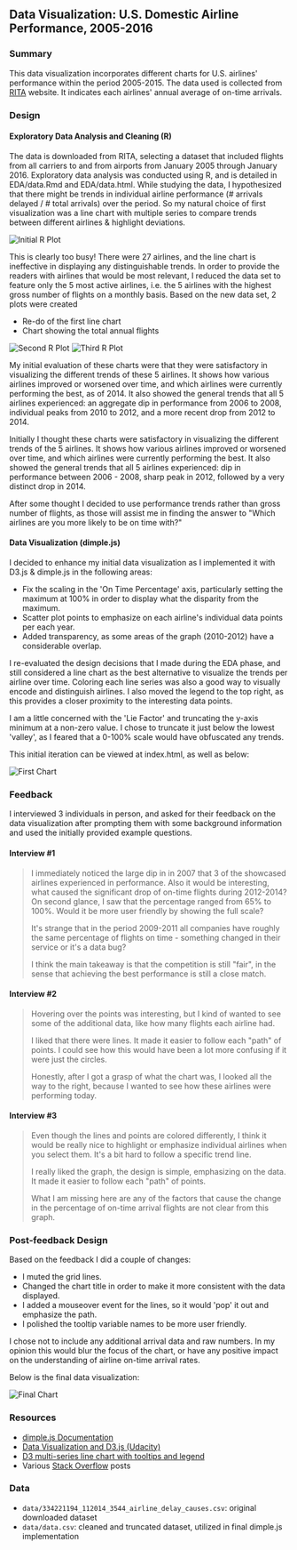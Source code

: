 ## Data Visualization: U.S. Domestic Airline Performance, 2005-2016


### Summary

This data visualization incorporates different charts for U.S. airlines' performance within the period 2005-2015. The data used is collected from [RITA](http://www.transtats.bts.gov/) website.
 It indicates each airlines' annual average of on-time arrivals.

### Design

#### Exploratory Data Analysis and Cleaning (R)

The data is downloaded from RITA, selecting a dataset that included flights from all carriers to and from airports from January 2005 through January 2016. 
Exploratory data analysis was conducted using R, and is detailed in EDA/data.Rmd and EDA/data.html. 
While studying the data, I hypothesized that there might be trends in individual airline performance (# arrivals delayed / # total arrivals) over the period. 
So my natural choice of first visualization was a line chart with multiple series to compare trends between different airlines & highlight deviations. 


![Initial R Plot](https://raw.githubusercontent.com/repuhka/udacity-data-science/master/P6/final_submission/charts/graph1.jpg)

This is clearly too busy! There were 27 airlines, and the line chart is ineffective in displaying any distinguishable trends. 
In order to provide the readers with airlines that would be most relevant, I reduced the data set to feature only the 5 most active airlines, i.e. the 5 airlines with the highest gross number of flights on a monthly basis. Based on the new data set, 2 plots were created
-	Re-do of the first line chart
-	Chart showing the total annual flights


![Second R Plot](https://raw.githubusercontent.com/repuhka/udacity-data-science/master/P6/final_submission/charts/graph2.jpg)
![Third R Plot](https://raw.githubusercontent.com/repuhka/udacity-data-science/master/P6/final_submission/charts/graph3.jpg)

My initial evaluation of these charts were that they were satisfactory in visualizing the different trends of these 5 airlines.  It shows how various airlines improved or worsened over time, and which airlines were currently performing the best, as of 2014.  It also showed the general trends that all 5 airlines experienced: an aggregate dip in performance from 2006 to 2008, individual peaks from 2010 to 2012, and a more recent drop from 2012 to 2014.

Initially I thought these charts were satisfactory in visualizing the different trends of the 5 airlines. It shows how various airlines improved or worsened over time, and which airlines were currently performing the best. It also showed the general trends that all 5 airlines experienced: dip in performance between 2006 - 2008, sharp peak in 2012, followed by a very distinct drop in 2014.

After some thought I decided to use performance trends rather than gross number of flights, as those will assist me in finding the answer to "Which airlines are you more likely to be on time with?"


#### Data Visualization (dimple.js)

I decided to enhance my initial data visualization as I implemented it with D3.js & dimple.js in the following areas:

-	Fix the scaling in the 'On Time Percentage' axis, particularly setting the maximum at 100% in order to display what the disparity from the maximum.
-	Scatter plot points to emphasize on each airline's individual data points per each year.
-	Added transparency, as some areas of the graph (2010-2012) have a considerable overlap.

I re-evaluated the design decisions that I made during the EDA phase, and still considered a line chart as the best alternative to visualize the trends per airline over time. Coloring each line series was also a good way to visually encode and distinguish airlines. I also moved the legend to the top right, as this provides a closer proximity to the interesting data points. 

I am a little concerned with the 'Lie Factor' and truncating the y-axis minimum at a non-zero value. I chose to truncate it just below the lowest 'valley', as I feared that a 0-100% scale would have obfuscated any trends.

This initial iteration can be viewed at index.html, as well as below:


![First Chart](https://raw.githubusercontent.com/repuhka/udacity-data-science/master/P6/final_submission/charts/graph4.jpg)

### Feedback

I interviewed 3 individuals in person, and asked for their feedback on the data visualization after prompting them with some background information and used the initially provided example questions. 

#### Interview #1

> I immediately noticed the large dip in in 2007 that 3 of the showcased airlines experienced in performance. Also it would be interesting, what caused the significant drop of on-time flights during 2012-2014? On second glance, I saw that the percentage ranged from 65% to 100%. Would it be more user friendly by showing the full scale?
> 
> It's strange that in the period 2009-2011 all companies have roughly the same percentage of flights on time - something changed in their service or it's a data bug?
> 
> I think the main takeaway is that the competition is still "fair", in the sense that achieving the best performance is still a close match.

#### Interview #2

> Hovering over the points was interesting, but I kind of wanted to see some of the additional data, like how many flights each airline had.
> 
> I liked that there were lines.  It made it easier to follow each "path" of points.  I could see how this would have been a lot more confusing if it were just the circles.
> 
> Honestly, after I got a grasp of what the chart was, I looked all the way to the right, because I wanted to see how these airlines were performing today.

#### Interview #3

> Even though the lines and points are colored differently, I think it would be really nice to highlight or emphasize individual airlines when you select them.  It's a bit hard to follow a specific trend line.
> 
> I really liked the graph, the design is simple, emphasizing on the data. It made it easier to follow each "path" of points.
>
> What I am missing here are any of the factors that cause the change in the percentage of on-time arrival flights are not clear from this graph. 

### Post-feedback Design

Based on the feedback I did a couple of changes:

-	I muted the grid lines.
-	Changed the chart title in order to make it more consistent with the data displayed.
-	I added a mouseover event for the lines, so it would 'pop' it out and emphasize the path. 
-	I polished the tooltip variable names to be more user friendly.

I chose not to include any additional arrival data and raw numbers. In my opinion this would blur the focus of the chart, or have any positive impact on the understanding of airline on-time arrival rates.

Below is the final data visualization:


![Final Chart](https://github.com/repuhka/udacity-data-science/blob/master/P6/final_submission/charts/graph5.jpg)

### Resources

- [dimple.js Documentation](http://dimplejs.org/)
- [Data Visualization and D3.js (Udacity)](https://www.udacity.com/course/viewer#!/c-ud507-nd)
- [D3 multi-series line chart with tooltips and legend](http://bl.ocks.org/Matthew-Weber/5645518)
- Various [Stack Overflow](http://stackoverflow.com/search?q=dimple.js) posts

### Data

- `data/334221194_112014_3544_airline_delay_causes.csv`: original downloaded dataset
- `data/data.csv`: cleaned and truncated dataset, utilized in final dimple.js implementation